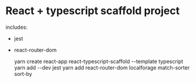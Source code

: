 # React + typescript scaffold project

includes:

- jest
- react-router-dom

    yarn create react-app react-typescript-scaffold --template typescript
    yarn add --dev jest
    yarn add react-router-dom localforage match-sorter sort-by
